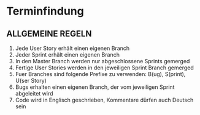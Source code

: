 # Terminfindung

## ALLGEMEINE REGELN
1. Jede User Story erhält einen eigenen Branch
2. Jeder Sprint erhält einen eigenen Branch
3. In den Master Branch werden nur abgeschlossene Sprints gemerged
4. Fertige User Stories werden in den jeweiligen Sprint Branch gemerged
5. Fuer Branches sind folgende Prefixe zu verwenden: B(ug), S(print), U(ser Story)
6. Bugs erhalten einen eigenen Branch, der vom jeweiligen Sprint abgeleitet wird
7. Code wird in Englisch geschrieben, Kommentare dürfen auch Deutsch sein